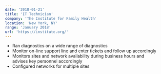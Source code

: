 ```yaml
---
date: '2018-01-21'
title: 'IT Technician'
company: 'The Institute for Family Health'
location: 'New York, NY'
range: 'January 2018'
url: 'https://institute.org/'
---
```


- Ran diagnostics on a wide range of diagnostics
- Monitor on-line support line and enter tickets and follow up accordingly
- Monitors sites and network availability during business hours and advises key personnel accordingly
- Configured networks for multiple sites
